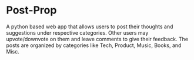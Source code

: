 # Post-Prop
A python based web app that allows users to post their thoughts and suggestions under respective categories. Other users may upvote/downvote on them and leave comments to give their feedback. The posts are organized by categories like Tech, Product, Music, Books, and Misc.

